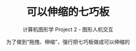 <h1 align="center">可以伸缩的七巧板</h1>
<p align="center"><sm>计算机图形学 Project 2 - 图形人机交互</sm></p>

<p align="center">为了做到“拖拽、伸缩”，强行把七巧板做成可以伸缩的</p>
